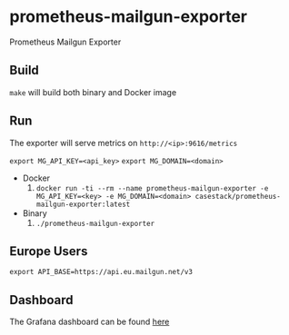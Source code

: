 # prometheus-mailgun-exporter

Prometheus Mailgun Exporter

## Build

`make` will build both binary and Docker image

## Run

The exporter will serve metrics on `http://<ip>:9616/metrics`

`export MG_API_KEY=<api_key>`
`export MG_DOMAIN=<domain>`

- Docker
  1. `docker run -ti --rm --name prometheus-mailgun-exporter -e MG_API_KEY=<key> -e MG_DOMAIN=<domain> casestack/prometheus-mailgun-exporter:latest`
- Binary
  1. `./prometheus-mailgun-exporter`

## Europe Users

`export API_BASE=https://api.eu.mailgun.net/v3`

## Dashboard

The Grafana dashboard can be found [here](https://grafana.com/grafana/dashboards/10663)
